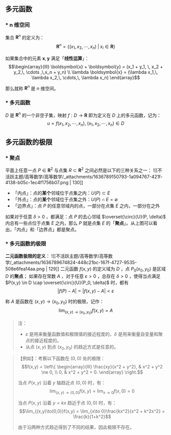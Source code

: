 
## 多元函数

### * n 维空间
集合 $\boldsymbol{R}^n$  的定义为：
$$\boldsymbol{R}^n = \{(x_1,\, x_2,\, \cdots,\, x_n)\; | \; x_i \in \boldsymbol{R} \}$$

如果集合中的元素 $\boldsymbol{x}, \, \boldsymbol{y}$  满足「**线性运算**」：
$$\begin{array}{lll}
\boldsymbol{x} + \boldsymbol{y} = (x_1 + y_1, \, x_2 + y_2,\, \cdots ,\,x_n + y_n) \\
\lambda \boldsymbol{x} = (\lambda x_1,\, \lambda x_2,\, \cdots,\, \lambda x_n)
\end{array}$$

那么就称 $\boldsymbol{R}^n$ 是 $n$  维空间。


### * 多元函数
$D$  是 $\boldsymbol{R}^n$  的一个非空子集，映射 $f: D \to \boldsymbol{R}$  即为定义在 $D$  上的多元函数，记为：
$$u = f(x_1, x_2, \cdots, x_n),\; (x_1, x_2, \cdots, x_n) \in D$$


## 多元函数的极限

### * 聚点
平面上任意一点 $P \in \boldsymbol{R}^2$  与点集 $R \subset \boldsymbol{R}^2$  之间必然是以下的三种关系之一：
![[不活跃主题/高等数学/高等数学/_attachments/1636789150793-1a094767-421f-4138-b05c-1ec4f1756b07.png | 130]]

- 「内点」：点的**某个**邻域位于点集之内：$U(P) \subset E$ 
- 「外点」：点的**某个**邻域位于点集之外：$U(P) \cap E = \emptyset$ 
- 「边界点」：点 $P$  的任意邻域内的点，一部分在点集 $E$  之内，一部分在之外

如果对于任意 $\delta > 0$ ，都满足：点 $P$  的去心邻域 $\overset{\circ}{U}(P, \delta)$  内总有一些点位于点集 $E$  之内，那么 $P$  就是点集 $E$  的「**聚点**」。从上图可以看出，「内点」和「边界点」都是聚点。


### * 多元函数的极限
**二元函数极限的定义**：
![[不活跃主题/高等数学/高等数学/_attachments/1636789674824-448c21bc-167f-4727-9535-508e6fea14aa.png | 129]]
二元函数 $f(x, y)$  的定义域为 $D$ ，点 $P_0(x_0, y_0)$  是区域 $D$  的**聚点**；
如果存在常数 $A$ ，对于任意 $\varepsilon > 0$ ，总存在 $\delta > 0$ ，使得当点满足 $P(x,y) \in D \cap \overset{\circ}{U}(P_0, \delta)$  时，都有
$$|f(P) - A| = |f(x, y) - A| < \varepsilon$$

称 $A$  是函数在 $(x,y) \to (x_0, y_0)$  时的极限，记作：
$$\lim_{(x,y) \to (x_0, y_0)}f(x,y) = A$$

> 注：
> - $\varepsilon$  是用来衡量函数值和极限值的接近程度的，$\delta$  是用来衡量自变量和聚点的接近程度的。
> - 从点 $(x,y)$  到点 $(x_0, y_0)$  的趋近方式是任意的。


> 【例如】：考察以下函数在 $(0,0)$ 处的极限：
>  $$f(x,y) = 
\left\{
\begin{array}{lll}
\frac{xy}{x^2 + y^2}, & x^2 + y^2 \ne 0, \\
0, & x^2 + y^2 = 0.
\end{array}
\right.$$ 
> 
> 当点 $P(x,y)$  沿着 $y$  轴趋近点 $(0,0)$  时，有：
> $$\lim_{(x,y) \to (0,0)}f(x,y) 
= \lim_{x\to 0}f(x, 0) = 0$$ 
> 
> 当点 $P(x,y)$  沿着 $y=kx$  趋近于点 $(0,0)$  时，有：
> $$\lim_{(x,y)\to(0,0)}f(x,y) = \lim_{x\to 0}\frac{kx^2}{x^2 + k^2x^2} = \frac{k}{1+k^2}$$ 
> 
> 由于沿两种方式趋近得到了不同的结果，因此极限不存在。

